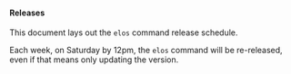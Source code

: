 #### Releases

This document lays out the `elos` command release schedule.

Each week, on Saturday by 12pm, the `elos` command will be re-released, even if that means only updating the version.
